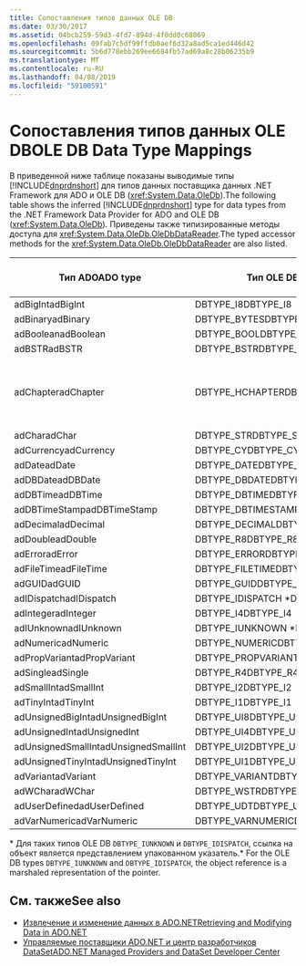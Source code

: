 ```yaml
---
title: Сопоставления типов данных OLE DB
ms.date: 03/30/2017
ms.assetid: 04bcb259-59d3-4fd7-894d-4f0dd0c68069
ms.openlocfilehash: 09fab7c5df99ffdb0aef6d32a8ad5ca1ed446d42
ms.sourcegitcommit: 5b6d778ebb269ee6684fb57ad69a8c28b06235b9
ms.translationtype: MT
ms.contentlocale: ru-RU
ms.lasthandoff: 04/08/2019
ms.locfileid: "59100591"
---
```

# <a name="ole-db-data-type-mappings"></a><span data-ttu-id="5225d-102">Сопоставления типов данных OLE DB</span><span class="sxs-lookup"><span data-stu-id="5225d-102">OLE DB Data Type Mappings</span></span>
<span data-ttu-id="5225d-103">В приведенной ниже таблице показаны выводимые типы [!INCLUDE[dnprdnshort](../../../../includes/dnprdnshort-md.md)] для типов данных поставщика данных .NET Framework для ADO и OLE DB (<xref:System.Data.OleDb>).</span><span class="sxs-lookup"><span data-stu-id="5225d-103">The following table shows the inferred [!INCLUDE[dnprdnshort](../../../../includes/dnprdnshort-md.md)] type for data types from the .NET Framework Data Provider for ADO and OLE DB (<xref:System.Data.OleDb>).</span></span> <span data-ttu-id="5225d-104">Приведены также типизированные методы доступа для <xref:System.Data.OleDb.OleDbDataReader>.</span><span class="sxs-lookup"><span data-stu-id="5225d-104">The typed accessor methods for the <xref:System.Data.OleDb.OleDbDataReader> are also listed.</span></span>  
  
|<span data-ttu-id="5225d-105">Тип ADO</span><span class="sxs-lookup"><span data-stu-id="5225d-105">ADO type</span></span>|<span data-ttu-id="5225d-106">Тип OLE DB</span><span class="sxs-lookup"><span data-stu-id="5225d-106">OLE DB type</span></span>|[!INCLUDE[dnprdnshort](../../../../includes/dnprdnshort-md.md)] <span data-ttu-id="5225d-107">type</span><span class="sxs-lookup"><span data-stu-id="5225d-107">type</span></span>|[!INCLUDE[dnprdnshort](../../../../includes/dnprdnshort-md.md)] <span data-ttu-id="5225d-108">типизированный метод доступа</span><span class="sxs-lookup"><span data-stu-id="5225d-108">typed accessor</span></span>|  
|--------------|-----------------|----------------------------------------------------------------------|--------------------------------------------------------------------------------|  
|<span data-ttu-id="5225d-109">adBigInt</span><span class="sxs-lookup"><span data-stu-id="5225d-109">adBigInt</span></span>|<span data-ttu-id="5225d-110">DBTYPE_I8</span><span class="sxs-lookup"><span data-stu-id="5225d-110">DBTYPE_I8</span></span>|<span data-ttu-id="5225d-111">Int64</span><span class="sxs-lookup"><span data-stu-id="5225d-111">Int64</span></span>|<span data-ttu-id="5225d-112">GetInt64()</span><span class="sxs-lookup"><span data-stu-id="5225d-112">GetInt64()</span></span>|  
|<span data-ttu-id="5225d-113">adBinary</span><span class="sxs-lookup"><span data-stu-id="5225d-113">adBinary</span></span>|<span data-ttu-id="5225d-114">DBTYPE_BYTES</span><span class="sxs-lookup"><span data-stu-id="5225d-114">DBTYPE_BYTES</span></span>|<span data-ttu-id="5225d-115">Byte[]</span><span class="sxs-lookup"><span data-stu-id="5225d-115">Byte[]</span></span>|<span data-ttu-id="5225d-116">GetBytes()</span><span class="sxs-lookup"><span data-stu-id="5225d-116">GetBytes()</span></span>|  
|<span data-ttu-id="5225d-117">adBoolean</span><span class="sxs-lookup"><span data-stu-id="5225d-117">adBoolean</span></span>|<span data-ttu-id="5225d-118">DBTYPE_BOOL</span><span class="sxs-lookup"><span data-stu-id="5225d-118">DBTYPE_BOOL</span></span>|<span data-ttu-id="5225d-119">Boolean</span><span class="sxs-lookup"><span data-stu-id="5225d-119">Boolean</span></span>|<span data-ttu-id="5225d-120">GetBoolean()</span><span class="sxs-lookup"><span data-stu-id="5225d-120">GetBoolean()</span></span>|  
|<span data-ttu-id="5225d-121">adBSTR</span><span class="sxs-lookup"><span data-stu-id="5225d-121">adBSTR</span></span>|<span data-ttu-id="5225d-122">DBTYPE_BSTR</span><span class="sxs-lookup"><span data-stu-id="5225d-122">DBTYPE_BSTR</span></span>|<span data-ttu-id="5225d-123">String</span><span class="sxs-lookup"><span data-stu-id="5225d-123">String</span></span>|<span data-ttu-id="5225d-124">GetString()</span><span class="sxs-lookup"><span data-stu-id="5225d-124">GetString()</span></span>|  
|<span data-ttu-id="5225d-125">adChapter</span><span class="sxs-lookup"><span data-stu-id="5225d-125">adChapter</span></span>|<span data-ttu-id="5225d-126">DBTYPE_HCHAPTER</span><span class="sxs-lookup"><span data-stu-id="5225d-126">DBTYPE_HCHAPTER</span></span>|<span data-ttu-id="5225d-127">Поддерживается с помощью `DataReader`.</span><span class="sxs-lookup"><span data-stu-id="5225d-127">Supported through the `DataReader`.</span></span> <span data-ttu-id="5225d-128">См. в разделе [получение данных с помощью объекта DataReader](../../../../docs/framework/data/adonet/retrieving-data-using-a-datareader.md).</span><span class="sxs-lookup"><span data-stu-id="5225d-128">See [Retrieving Data Using a DataReader](../../../../docs/framework/data/adonet/retrieving-data-using-a-datareader.md).</span></span>|<span data-ttu-id="5225d-129">GetValue()</span><span class="sxs-lookup"><span data-stu-id="5225d-129">GetValue()</span></span>|  
|<span data-ttu-id="5225d-130">adChar</span><span class="sxs-lookup"><span data-stu-id="5225d-130">adChar</span></span>|<span data-ttu-id="5225d-131">DBTYPE_STR</span><span class="sxs-lookup"><span data-stu-id="5225d-131">DBTYPE_STR</span></span>|<span data-ttu-id="5225d-132">String</span><span class="sxs-lookup"><span data-stu-id="5225d-132">String</span></span>|<span data-ttu-id="5225d-133">GetString()</span><span class="sxs-lookup"><span data-stu-id="5225d-133">GetString()</span></span>|  
|<span data-ttu-id="5225d-134">adCurrency</span><span class="sxs-lookup"><span data-stu-id="5225d-134">adCurrency</span></span>|<span data-ttu-id="5225d-135">DBTYPE_CY</span><span class="sxs-lookup"><span data-stu-id="5225d-135">DBTYPE_CY</span></span>|<span data-ttu-id="5225d-136">Десятичное число</span><span class="sxs-lookup"><span data-stu-id="5225d-136">Decimal</span></span>|<span data-ttu-id="5225d-137">GetDecimal()</span><span class="sxs-lookup"><span data-stu-id="5225d-137">GetDecimal()</span></span>|  
|<span data-ttu-id="5225d-138">adDate</span><span class="sxs-lookup"><span data-stu-id="5225d-138">adDate</span></span>|<span data-ttu-id="5225d-139">DBTYPE_DATE</span><span class="sxs-lookup"><span data-stu-id="5225d-139">DBTYPE_DATE</span></span>|<span data-ttu-id="5225d-140">DateTime</span><span class="sxs-lookup"><span data-stu-id="5225d-140">DateTime</span></span>|<span data-ttu-id="5225d-141">GetDateTime()</span><span class="sxs-lookup"><span data-stu-id="5225d-141">GetDateTime()</span></span>|  
|<span data-ttu-id="5225d-142">adDBDate</span><span class="sxs-lookup"><span data-stu-id="5225d-142">adDBDate</span></span>|<span data-ttu-id="5225d-143">DBTYPE_DBDATE</span><span class="sxs-lookup"><span data-stu-id="5225d-143">DBTYPE_DBDATE</span></span>|<span data-ttu-id="5225d-144">DateTime</span><span class="sxs-lookup"><span data-stu-id="5225d-144">DateTime</span></span>|<span data-ttu-id="5225d-145">GetDateTime()</span><span class="sxs-lookup"><span data-stu-id="5225d-145">GetDateTime()</span></span>|  
|<span data-ttu-id="5225d-146">adDBTime</span><span class="sxs-lookup"><span data-stu-id="5225d-146">adDBTime</span></span>|<span data-ttu-id="5225d-147">DBTYPE_DBTIME</span><span class="sxs-lookup"><span data-stu-id="5225d-147">DBTYPE_DBTIME</span></span>|<span data-ttu-id="5225d-148">DateTime</span><span class="sxs-lookup"><span data-stu-id="5225d-148">DateTime</span></span>|<span data-ttu-id="5225d-149">GetDateTime()</span><span class="sxs-lookup"><span data-stu-id="5225d-149">GetDateTime()</span></span>|  
|<span data-ttu-id="5225d-150">adDBTimeStamp</span><span class="sxs-lookup"><span data-stu-id="5225d-150">adDBTimeStamp</span></span>|<span data-ttu-id="5225d-151">DBTYPE_DBTIMESTAMP</span><span class="sxs-lookup"><span data-stu-id="5225d-151">DBTYPE_DBTIMESTAMP</span></span>|<span data-ttu-id="5225d-152">DateTime</span><span class="sxs-lookup"><span data-stu-id="5225d-152">DateTime</span></span>|<span data-ttu-id="5225d-153">GetDateTime()</span><span class="sxs-lookup"><span data-stu-id="5225d-153">GetDateTime()</span></span>|  
|<span data-ttu-id="5225d-154">adDecimal</span><span class="sxs-lookup"><span data-stu-id="5225d-154">adDecimal</span></span>|<span data-ttu-id="5225d-155">DBTYPE_DECIMAL</span><span class="sxs-lookup"><span data-stu-id="5225d-155">DBTYPE_DECIMAL</span></span>|<span data-ttu-id="5225d-156">Десятичное число</span><span class="sxs-lookup"><span data-stu-id="5225d-156">Decimal</span></span>|<span data-ttu-id="5225d-157">GetDecimal()</span><span class="sxs-lookup"><span data-stu-id="5225d-157">GetDecimal()</span></span>|  
|<span data-ttu-id="5225d-158">adDouble</span><span class="sxs-lookup"><span data-stu-id="5225d-158">adDouble</span></span>|<span data-ttu-id="5225d-159">DBTYPE_R8</span><span class="sxs-lookup"><span data-stu-id="5225d-159">DBTYPE_R8</span></span>|<span data-ttu-id="5225d-160">Double</span><span class="sxs-lookup"><span data-stu-id="5225d-160">Double</span></span>|<span data-ttu-id="5225d-161">GetDouble()</span><span class="sxs-lookup"><span data-stu-id="5225d-161">GetDouble()</span></span>|  
|<span data-ttu-id="5225d-162">adError</span><span class="sxs-lookup"><span data-stu-id="5225d-162">adError</span></span>|<span data-ttu-id="5225d-163">DBTYPE_ERROR</span><span class="sxs-lookup"><span data-stu-id="5225d-163">DBTYPE_ERROR</span></span>|<span data-ttu-id="5225d-164">ExternalException</span><span class="sxs-lookup"><span data-stu-id="5225d-164">ExternalException</span></span>|<span data-ttu-id="5225d-165">GetValue()</span><span class="sxs-lookup"><span data-stu-id="5225d-165">GetValue()</span></span>|  
|<span data-ttu-id="5225d-166">adFileTime</span><span class="sxs-lookup"><span data-stu-id="5225d-166">adFileTime</span></span>|<span data-ttu-id="5225d-167">DBTYPE_FILETIME</span><span class="sxs-lookup"><span data-stu-id="5225d-167">DBTYPE_FILETIME</span></span>|<span data-ttu-id="5225d-168">DateTime</span><span class="sxs-lookup"><span data-stu-id="5225d-168">DateTime</span></span>|<span data-ttu-id="5225d-169">GetDateTime()</span><span class="sxs-lookup"><span data-stu-id="5225d-169">GetDateTime()</span></span>|  
|<span data-ttu-id="5225d-170">adGUID</span><span class="sxs-lookup"><span data-stu-id="5225d-170">adGUID</span></span>|<span data-ttu-id="5225d-171">DBTYPE_GUID</span><span class="sxs-lookup"><span data-stu-id="5225d-171">DBTYPE_GUID</span></span>|<span data-ttu-id="5225d-172">Guid</span><span class="sxs-lookup"><span data-stu-id="5225d-172">Guid</span></span>|<span data-ttu-id="5225d-173">GetGuid()</span><span class="sxs-lookup"><span data-stu-id="5225d-173">GetGuid()</span></span>|  
|<span data-ttu-id="5225d-174">adIDispatch</span><span class="sxs-lookup"><span data-stu-id="5225d-174">adIDispatch</span></span>|<span data-ttu-id="5225d-175">DBTYPE_IDISPATCH \*</span><span class="sxs-lookup"><span data-stu-id="5225d-175">DBTYPE_IDISPATCH \*</span></span>|<span data-ttu-id="5225d-176">Object</span><span class="sxs-lookup"><span data-stu-id="5225d-176">Object</span></span>|<span data-ttu-id="5225d-177">GetValue()</span><span class="sxs-lookup"><span data-stu-id="5225d-177">GetValue()</span></span>|  
|<span data-ttu-id="5225d-178">adInteger</span><span class="sxs-lookup"><span data-stu-id="5225d-178">adInteger</span></span>|<span data-ttu-id="5225d-179">DBTYPE_I4</span><span class="sxs-lookup"><span data-stu-id="5225d-179">DBTYPE_I4</span></span>|<span data-ttu-id="5225d-180">Int32</span><span class="sxs-lookup"><span data-stu-id="5225d-180">Int32</span></span>|<span data-ttu-id="5225d-181">GetInt32()</span><span class="sxs-lookup"><span data-stu-id="5225d-181">GetInt32()</span></span>|  
|<span data-ttu-id="5225d-182">adIUnknown</span><span class="sxs-lookup"><span data-stu-id="5225d-182">adIUnknown</span></span>|<span data-ttu-id="5225d-183">DBTYPE_IUNKNOWN \*</span><span class="sxs-lookup"><span data-stu-id="5225d-183">DBTYPE_IUNKNOWN \*</span></span>|<span data-ttu-id="5225d-184">Object</span><span class="sxs-lookup"><span data-stu-id="5225d-184">Object</span></span>|<span data-ttu-id="5225d-185">GetValue()</span><span class="sxs-lookup"><span data-stu-id="5225d-185">GetValue()</span></span>|  
|<span data-ttu-id="5225d-186">adNumeric</span><span class="sxs-lookup"><span data-stu-id="5225d-186">adNumeric</span></span>|<span data-ttu-id="5225d-187">DBTYPE_NUMERIC</span><span class="sxs-lookup"><span data-stu-id="5225d-187">DBTYPE_NUMERIC</span></span>|<span data-ttu-id="5225d-188">Десятичное число</span><span class="sxs-lookup"><span data-stu-id="5225d-188">Decimal</span></span>|<span data-ttu-id="5225d-189">GetDecimal()</span><span class="sxs-lookup"><span data-stu-id="5225d-189">GetDecimal()</span></span>|  
|<span data-ttu-id="5225d-190">adPropVariant</span><span class="sxs-lookup"><span data-stu-id="5225d-190">adPropVariant</span></span>|<span data-ttu-id="5225d-191">DBTYPE_PROPVARIANT</span><span class="sxs-lookup"><span data-stu-id="5225d-191">DBTYPE_PROPVARIANT</span></span>|<span data-ttu-id="5225d-192">Object</span><span class="sxs-lookup"><span data-stu-id="5225d-192">Object</span></span>|<span data-ttu-id="5225d-193">GetValue()</span><span class="sxs-lookup"><span data-stu-id="5225d-193">GetValue()</span></span>|  
|<span data-ttu-id="5225d-194">adSingle</span><span class="sxs-lookup"><span data-stu-id="5225d-194">adSingle</span></span>|<span data-ttu-id="5225d-195">DBTYPE_R4</span><span class="sxs-lookup"><span data-stu-id="5225d-195">DBTYPE_R4</span></span>|<span data-ttu-id="5225d-196">Single</span><span class="sxs-lookup"><span data-stu-id="5225d-196">Single</span></span>|<span data-ttu-id="5225d-197">GetFloat()</span><span class="sxs-lookup"><span data-stu-id="5225d-197">GetFloat()</span></span>|  
|<span data-ttu-id="5225d-198">adSmallInt</span><span class="sxs-lookup"><span data-stu-id="5225d-198">adSmallInt</span></span>|<span data-ttu-id="5225d-199">DBTYPE_I2</span><span class="sxs-lookup"><span data-stu-id="5225d-199">DBTYPE_I2</span></span>|<span data-ttu-id="5225d-200">Int16</span><span class="sxs-lookup"><span data-stu-id="5225d-200">Int16</span></span>|<span data-ttu-id="5225d-201">GetInt16()</span><span class="sxs-lookup"><span data-stu-id="5225d-201">GetInt16()</span></span>|  
|<span data-ttu-id="5225d-202">adTinyInt</span><span class="sxs-lookup"><span data-stu-id="5225d-202">adTinyInt</span></span>|<span data-ttu-id="5225d-203">DBTYPE_I1</span><span class="sxs-lookup"><span data-stu-id="5225d-203">DBTYPE_I1</span></span>|<span data-ttu-id="5225d-204">Byte</span><span class="sxs-lookup"><span data-stu-id="5225d-204">Byte</span></span>|<span data-ttu-id="5225d-205">GetByte()</span><span class="sxs-lookup"><span data-stu-id="5225d-205">GetByte()</span></span>|  
|<span data-ttu-id="5225d-206">adUnsignedBigInt</span><span class="sxs-lookup"><span data-stu-id="5225d-206">adUnsignedBigInt</span></span>|<span data-ttu-id="5225d-207">DBTYPE_UI8</span><span class="sxs-lookup"><span data-stu-id="5225d-207">DBTYPE_UI8</span></span>|<span data-ttu-id="5225d-208">UInt64</span><span class="sxs-lookup"><span data-stu-id="5225d-208">UInt64</span></span>|<span data-ttu-id="5225d-209">GetValue()</span><span class="sxs-lookup"><span data-stu-id="5225d-209">GetValue()</span></span>|  
|<span data-ttu-id="5225d-210">adUnsignedInt</span><span class="sxs-lookup"><span data-stu-id="5225d-210">adUnsignedInt</span></span>|<span data-ttu-id="5225d-211">DBTYPE_UI4</span><span class="sxs-lookup"><span data-stu-id="5225d-211">DBTYPE_UI4</span></span>|<span data-ttu-id="5225d-212">UInt32</span><span class="sxs-lookup"><span data-stu-id="5225d-212">UInt32</span></span>|<span data-ttu-id="5225d-213">GetValue()</span><span class="sxs-lookup"><span data-stu-id="5225d-213">GetValue()</span></span>|  
|<span data-ttu-id="5225d-214">adUnsignedSmallInt</span><span class="sxs-lookup"><span data-stu-id="5225d-214">adUnsignedSmallInt</span></span>|<span data-ttu-id="5225d-215">DBTYPE_UI2</span><span class="sxs-lookup"><span data-stu-id="5225d-215">DBTYPE_UI2</span></span>|<span data-ttu-id="5225d-216">UInt16</span><span class="sxs-lookup"><span data-stu-id="5225d-216">UInt16</span></span>|<span data-ttu-id="5225d-217">GetValue()</span><span class="sxs-lookup"><span data-stu-id="5225d-217">GetValue()</span></span>|  
|<span data-ttu-id="5225d-218">adUnsignedTinyInt</span><span class="sxs-lookup"><span data-stu-id="5225d-218">adUnsignedTinyInt</span></span>|<span data-ttu-id="5225d-219">DBTYPE_UI1</span><span class="sxs-lookup"><span data-stu-id="5225d-219">DBTYPE_UI1</span></span>|<span data-ttu-id="5225d-220">Byte</span><span class="sxs-lookup"><span data-stu-id="5225d-220">Byte</span></span>|<span data-ttu-id="5225d-221">GetByte()</span><span class="sxs-lookup"><span data-stu-id="5225d-221">GetByte()</span></span>|  
|<span data-ttu-id="5225d-222">adVariant</span><span class="sxs-lookup"><span data-stu-id="5225d-222">adVariant</span></span>|<span data-ttu-id="5225d-223">DBTYPE_VARIANT</span><span class="sxs-lookup"><span data-stu-id="5225d-223">DBTYPE_VARIANT</span></span>|<span data-ttu-id="5225d-224">Object</span><span class="sxs-lookup"><span data-stu-id="5225d-224">Object</span></span>|<span data-ttu-id="5225d-225">GetValue()</span><span class="sxs-lookup"><span data-stu-id="5225d-225">GetValue()</span></span>|  
|<span data-ttu-id="5225d-226">adWChar</span><span class="sxs-lookup"><span data-stu-id="5225d-226">adWChar</span></span>|<span data-ttu-id="5225d-227">DBTYPE_WSTR</span><span class="sxs-lookup"><span data-stu-id="5225d-227">DBTYPE_WSTR</span></span>|<span data-ttu-id="5225d-228">String</span><span class="sxs-lookup"><span data-stu-id="5225d-228">String</span></span>|<span data-ttu-id="5225d-229">GetString()</span><span class="sxs-lookup"><span data-stu-id="5225d-229">GetString()</span></span>|  
|<span data-ttu-id="5225d-230">adUserDefined</span><span class="sxs-lookup"><span data-stu-id="5225d-230">adUserDefined</span></span>|<span data-ttu-id="5225d-231">DBTYPE_UDT</span><span class="sxs-lookup"><span data-stu-id="5225d-231">DBTYPE_UDT</span></span>|<span data-ttu-id="5225d-232">не поддерживается</span><span class="sxs-lookup"><span data-stu-id="5225d-232">not supported</span></span>||  
|<span data-ttu-id="5225d-233">adVarNumeric</span><span class="sxs-lookup"><span data-stu-id="5225d-233">adVarNumeric</span></span>|<span data-ttu-id="5225d-234">DBTYPE_VARNUMERIC</span><span class="sxs-lookup"><span data-stu-id="5225d-234">DBTYPE_VARNUMERIC</span></span>|<span data-ttu-id="5225d-235">не поддерживается</span><span class="sxs-lookup"><span data-stu-id="5225d-235">not supported</span></span>||  
  
 <span data-ttu-id="5225d-236">\* Для таких типов OLE DB `DBTYPE_IUNKNOWN` и `DBTYPE_IDISPATCH`, ссылка на объект является представлением упакованном указатель.</span><span class="sxs-lookup"><span data-stu-id="5225d-236">\* For the OLE DB types `DBTYPE_IUNKNOWN` and `DBTYPE_IDISPATCH`, the object reference is a marshaled representation of the pointer.</span></span>  
  
## <a name="see-also"></a><span data-ttu-id="5225d-237">См. также</span><span class="sxs-lookup"><span data-stu-id="5225d-237">See also</span></span>

- [<span data-ttu-id="5225d-238">Извлечение и изменение данных в ADO.NET</span><span class="sxs-lookup"><span data-stu-id="5225d-238">Retrieving and Modifying Data in ADO.NET</span></span>](../../../../docs/framework/data/adonet/retrieving-and-modifying-data.md)
- [<span data-ttu-id="5225d-239">Управляемые поставщики ADO.NET и центр разработчиков DataSet</span><span class="sxs-lookup"><span data-stu-id="5225d-239">ADO.NET Managed Providers and DataSet Developer Center</span></span>](https://go.microsoft.com/fwlink/?LinkId=217917)
